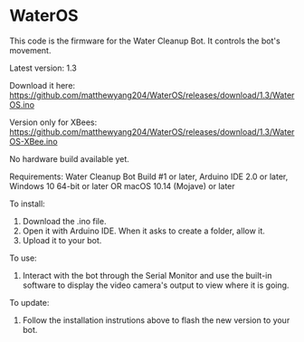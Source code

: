 # WaterOS
This code is the firmware for the Water Cleanup Bot. It controls the bot's movement.

Latest version: 1.3

Download it here:
https://github.com/matthewyang204/WaterOS/releases/download/1.3/WaterOS.ino

Version only for XBees:
https://github.com/matthewyang204/WaterOS/releases/download/1.3/WaterOS-XBee.ino

No hardware build available yet.

Requirements:
Water Cleanup Bot Build #1 or later,
Arduino IDE 2.0 or later,
Windows 10 64-bit or later OR macOS 10.14 (Mojave) or later

To install:
1. Download the .ino file.
2. Open it with Arduino IDE. When it asks to create a folder, allow it.
3. Upload it to your bot.

To use:
1. Interact with the bot through the Serial Monitor and use the built-in software to display the video camera's output to view where it is going.

To update:
1. Follow the installation instrutions above to flash the new version to your bot.
